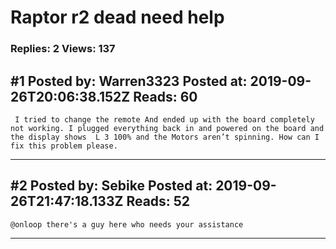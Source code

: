 # Raptor r2 dead need help

### Replies: 2 Views: 137

## \#1 Posted by: Warren3323 Posted at: 2019-09-26T20:06:38.152Z Reads: 60

```
 I tried to change the remote And ended up with the board completely not working. I plugged everything back in and powered on the board and the display shows  L 3 100% and the Motors aren’t spinning. How can I fix this problem please.
```

---
## \#2 Posted by: Sebike Posted at: 2019-09-26T21:47:18.133Z Reads: 52

```
@onloop there's a guy here who needs your assistance
```

---
